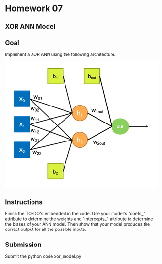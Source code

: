 # Homework 07

## XOR ANN Model

## Goal
Implement a XOR ANN using the following architecture. 

![xor](files/xorv2.png)

## Instructions

Finish the TO-DO's embedded in the code.  Use your model's "coefs_" attribute to determine the weights and "intercepts_" attribute to determine the biases of your ANN model. Then show that your model produces the correct output for all the possible inputs. 

## Submission

Submit the python code xor_model.py